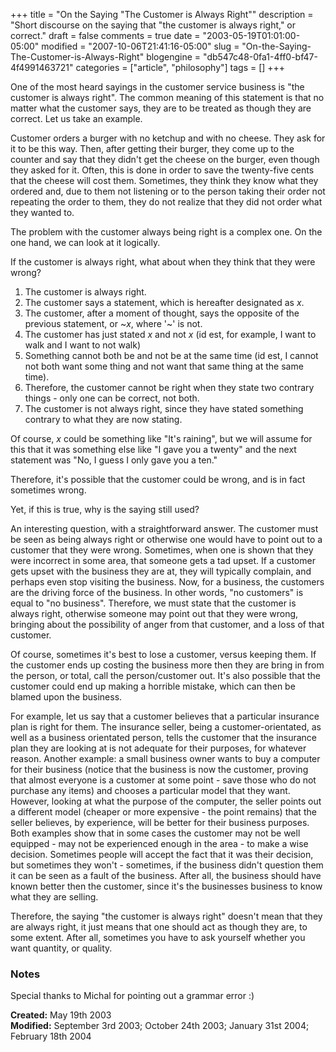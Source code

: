 +++
title = "On the Saying \"The Customer is Always Right\""
description = "Short discourse on the saying that \"the customer is always right,\" or correct."
draft = false
comments = true
date = "2003-05-19T01:01:00-05:00"
modified = "2007-10-06T21:41:16-05:00"
slug = "On-the-Saying-The-Customer-is-Always-Right"
blogengine = "db547c48-0fa1-4ff0-bf47-4f4991463721"
categories = ["article", "philosophy"]
tags = []
+++

<p>
One of the most heard sayings in the customer service business is &quot;the customer is always right&quot;. The common meaning of this statement is that no matter what the customer says, they are to be treated as though they are correct. Let us take an example.
</p>
<p>
Customer orders a burger with no ketchup and with no cheese. They ask for it to be this way. Then, after getting their burger, they come up to the counter and say that they didn&#39;t get the cheese on the burger, even though they asked for it. Often, this is done in order to save the twenty-five cents that the cheese will cost them. Sometimes, they think they know what they ordered and, due to them not listening or to the person taking their order not repeating the order to them, they do not realize that they did not order what they wanted to.
</p>
<p>
The problem with the customer always being right is a complex one. On the one hand, we can look at it logically.
</p>
<p>
If the customer is always right, what about when they think that they were wrong?
</p>
<ol>
	<li>The customer is always right.</li>
	<li>The customer says a statement, which is hereafter designated as <em>x</em>.</li>
	<li>The customer, after a moment of thought, says the opposite of the previous statement, or ~<em>x</em>, where &#39;~&#39; is not.</li>
	<li>The customer has just stated <em>x</em> and not <em>x</em> (id est, for example, I want to walk and I want to not walk)</li>
	<li>Something cannot both be and not be at the same time (id est, I cannot not both want some thing and not want that same thing at the same time).</li>
	<li>Therefore, the customer cannot be right when they state two contrary things - only one can be correct, not both.</li>
	<li>The customer is not always right, since they have stated something contrary to what they are now stating.</li>
</ol>
<p>
Of course, <em>x</em> could be something like &quot;It&#39;s raining&quot;, but we will assume for this that it was something else like &quot;I gave you a twenty&quot; and the next statement was &quot;No, I guess I only gave you a ten.&quot;
</p>
<p>
Therefore, it&#39;s possible that the customer could be wrong, and is in fact sometimes wrong.
</p>
<p>
Yet, if this is true, why is the saying still used?
</p>
<p>
An interesting question, with a straightforward answer. The customer must be seen as being always right or otherwise one would have to point out to a customer that they were wrong. Sometimes, when one is shown that they were incorrect in some area, that someone gets a tad upset. If a customer gets upset with the business they are at, they will typically complain, and perhaps even stop visiting the business. Now, for a business, the customers are the driving force of the business. In other words, &quot;no customers&quot; is equal to &quot;no business&quot;. Therefore, we must state that the customer is always right, otherwise someone may point out that they were wrong, bringing about the possibility of anger from that customer, and a loss of that customer.
</p>
<p>
Of course, sometimes it&#39;s best to lose a customer, versus keeping them. If the customer ends up costing the business more then they are bring in from the person, or total, call the person/customer out. It&#39;s also possible that the customer could end up making a horrible mistake, which can then be blamed upon the business.
</p>
<p>
For example, let us say that a customer believes that a particular insurance plan is right for them. The insurance seller, being a customer-orientated, as well as a business orientated person, tells the customer that the insurance plan they are looking at is not adequate for their purposes, for whatever reason. Another example: a small business owner wants to buy a computer for their business (notice that the business is now the customer, proving that almost everyone is a customer at some point - save those who do not purchase any items) and chooses a particular model that they want. However, looking at what the purpose of the computer, the seller points out a different model (cheaper or more expensive - the point remains) that the seller believes, by experience, will be better for their business purposes. Both examples show that in some cases the customer may not be well equipped - may not be experienced enough in the area - to make a wise decision. Sometimes people will accept the fact that it was their decision, but sometimes they won&#39;t - sometimes, if the business didn&#39;t question them it can be seen as a fault of the business. After all, the business should have known better then the customer, since it&#39;s the businesses business to know what they are selling.
</p>
<p>
Therefore, the saying &quot;the customer is always right&quot; doesn&#39;t mean that they are always right, it just means that one should act as though they are, to some extent. After all, sometimes you have to ask yourself whether you want quantity, or quality.
</p>
<h3>Notes</h3>
<p>
Special thanks to Michal for pointing out a grammar error :)
</p>
<p>
<strong>Created:</strong> May 19th 2003<br />
<strong>Modified:</strong> September 3rd 2003; October 24th 2003; January 31st 2004; February 18th 2004
</p>

